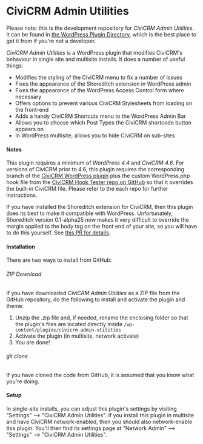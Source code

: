 CiviCRM Admin Utilities
=======================

Please note: this is the development repository for *CiviCRM Admin Utilities*. It can be found in [the WordPress Plugin Directory](https://wordpress.org/plugins/civicrm-admin-utilities/), which is the best place to get it from if you're not a developer.

*CiviCRM Admin Utilities* is a WordPress plugin that modifies CiviCRM's behaviour in single site and multisite installs. It does a number of useful things:

* Modifies the styling of the CiviCRM menu to fix a number of issues
* Fixes the appearance of the Shoreditch extension in WordPress admin
* Fixes the appearance of the WordPress Access Control form where necessary
* Offers options to prevent various CiviCRM Stylesheets from loading on the front-end
* Adds a handy CiviCRM Shortcuts menu to the WordPress Admin Bar
* Allows you to choose which Post Types the CiviCRM shortcode button appears on
* In WordPress multisite, allows you to hide CiviCRM on sub-sites

#### Notes ####

This plugin requires a minimum of *WordPress 4.4* and *CiviCRM 4.6*. For versions of CiviCRM prior to 4.6, this plugin requires the corresponding branch of the [CiviCRM WordPress plugin](https://github.com/civicrm/civicrm-wordpress) plus the custom WordPress.php hook file from the [CiviCRM Hook Tester repo on GitHub](https://github.com/christianwach/civicrm-wp-hook-tester) so that it overrides the built-in CiviCRM file. Please refer to the each repo for further instructions.

If you have installed the Shoreditch extension for CiviCRM, then this plugin does its best to make it compatible with WordPress. Unfortunately, Shoreditch version 0.1-alpha25 now makes it very difficult to override the margin applied to the body tag on the front end of your site, so you will have to do this yourself. See [this PR for details](https://github.com/civicrm/org.civicrm.shoreditch/pull/291).

#### Installation ####

There are two ways to install from GitHub:

###### ZIP Download ######

If you have downloaded *CiviCRM Admin Utilities* as a ZIP file from the GitHub repository, do the following to install and activate the plugin and theme:

1. Unzip the .zip file and, if needed, rename the enclosing folder so that the plugin's files are located directly inside `/wp-content/plugins/civicrm-admin-utilities`
2. Activate the plugin (in multisite, network activate)
3. You are done!

###### git clone ######

If you have cloned the code from GitHub, it is assumed that you know what you're doing.

#### Setup ####

In single-site installs, you can adjust this plugin's settings by visiting "Settings" --> "CiviCRM Admin Utilities". If you install this plugin in multisite and have CiviCRM network-enabled, then you should also network-enable this plugin. You'll then find its settings page at "Network Admin" --> "Settings" --> "CiviCRM Admin Utilities".
